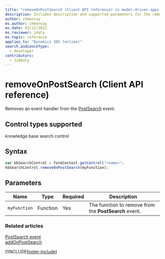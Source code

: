 ```yaml
---
title: "removeOnPostSearch (Client API reference) in model-driven apps| MicrosoftDocs"
description: Includes description and supported parameters for the removeOnPostSearch method.
author: chmoncay
ms.author: chmoncay
ms.date: 03/12/2022
ms.reviewer: jdaly
ms.topic: reference
applies_to: "Dynamics 365 (online)"
search.audienceType: 
  - developer
contributors:
  - JimDaly
---
```

# removeOnPostSearch (Client API reference)



Removes an event handler from the [PostSearch](../events/postsearch.md) event. 

## Control types supported

knowledge base search control

## Syntax

```JavaScript
var kbSearchControl = formContext.getControl("<name>";
kbSearchControl.removeOnPostSearch(myFunction);
```

## Parameters

|Name | Type | Required | Description|
|--|--|--|--|
|`myFunction` |Function |Yes|The function to remove from the **PostSearch** event.| 

### Related articles

[PostSearch event](../events/postsearch.md)   
[addOnPostSearch](addOnPostSearch.md) 

[!INCLUDE[footer-include](../../../../../includes/footer-banner.md)]

